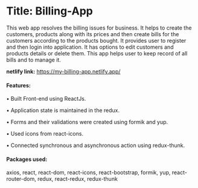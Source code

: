# Title: Billing-App
This web app resolves the billing issues for business. It helps to create the customers, products along with its prices and then create bills for the customers according to the products bought. It provides user to register and then login into application. It has options to edit customers and products details or delete them. This app helps user to keep record of all bills and to manage it.
 
**netlify link:** https://my-billing-app.netlify.app/ 

#### Features:

•	Built Front-end using ReactJs.

•	Application state is maintained in the redux.

•	Forms and their validations were created using formik and yup.

•	Used icons from react-icons.

•	Connected synchronous and asynchronous action using redux-thunk.

#### Packages used:
axios, react, react-dom,  react-icons, react-bootstrap, formik, yup, react-router-dom, redux, react-redux, redux-thunk
